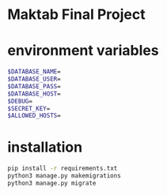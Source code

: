 # Maktab Final Project

# environment variables
```bash
$DATABASE_NAME=
$DATABASE_USER=
$DATABASE_PASS=
$DATABASE_HOST=
$DEBUG=
$SECRET_KEY=
$ALLOWED_HOSTS=
```

# installation
```bash
pip install -r requirements.txt
python3 manage.py makemigrations
python3 manage.py migrate

```
